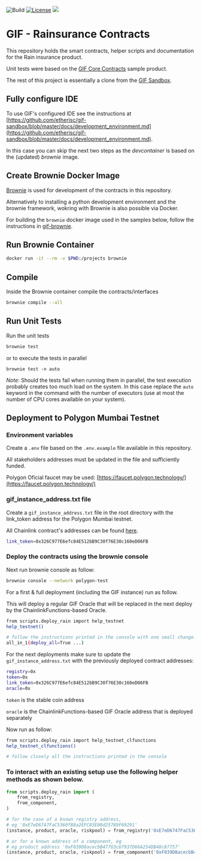 ![Build](https://github.com/etherisc/gif-contracts/actions/workflows/build.yml/badge.svg)
[![License](https://img.shields.io/badge/License-Apache_2.0-blue.svg)](https://opensource.org/licenses/Apache-2.0)
[![](https://dcbadge.vercel.app/api/server/cVsgakVG4R?style=flat)](https://discord.gg/Qb6ZjgE8)

# GIF - Rainsurance Contracts

This repository holds the smart contracts, helper scripts and documentation for the Rain insurance product.

Unit tests were based on the [GIF Core Contracts](https://github.com/etherisc/gif-contracts) sample product.

The rest of this project is essentially a clone from the [GIF Sandbox](https://github.com/etherisc/gif-sandbox).

## Fully configure IDE 

To use GIF's configured IDE see the instructions at [https://github.com/etherisc/gif-sandbox/blob/master/docs/development_environment.md](https://github.com/etherisc/gif-sandbox/blob/master/docs/development_environment.md). 

In this case you can skip the next two steps as the _devcontainer_ is based on the (updated) _brownie_ image. 

## Create Brownie Docker Image

[Brownie](https://eth-brownie.readthedocs.io/en/stable) is used for development of the contracts in this repository.

Alternatively to installing a python development environment and the brownie framework, wokring with Brownie is also possible via Docker.

For building the `brownie` docker image used in the samples below, follow the instructions in [gif-brownie](https://github.com/etherisc/gif-brownie).


## Run Brownie Container

```bash
docker run -it --rm -v $PWD:/projects brownie
```

## Compile

Inside the Brownie container compile the contracts/interfaces

```bash
brownie compile --all
```

## Run Unit Tests

Run the unit tests
```bash
brownie test
```

or to execute the tests in parallel

```
brownie test -n auto
```

_Note_: Should the tests fail when running them in parallel, the test execution probably creates too much load on the system. 
In this case replace the `auto` keyword in the command with the number of executors (use at most the number of CPU cores available on your system). 

## Deployment to Polygon Mumbai Testnet

### Environment variables
Create a `.env` file based on the `.env.example` file available in this repository.

All stakeholders addresses must be updated in the file and sufficiently funded.

Polygon Oficial faucet may be used: [https://faucet.polygon.technology/](https://faucet.polygon.technology/)

### gif_instance_address.txt file

Create a `gif_instance_address.txt` file in the root directory with the link_token address for the Polygon Mumbai testnet.

All  Chainlink contract's addresses can be found [here](https://docs.chain.link/resources/link-token-contracts?parent=chainlinkFunctions).

```bash
link_token=0x326C977E6efc84E512bB9C30f76E30c160eD06FB
```

### Deploy the contracts using the brownie console

Next run brownie console as follow:

```bash
brownie console --network polygon-test
```

For a first & full deployment (including the GIF instance) run as follow.

This will deploy a regular GIF Oracle that will be replaced in the next deploy by the ChainlinkFunctions-based Oracle.

```bash
from scripts.deploy_rain import help_testnet
help_testnet()

# follow the instructions printed in the console with one small change:
all_in_1(deploy_all=True ...)
```

For the next deployments make sure to update the `gif_instance_address.txt` with the previously deployed contract addresses:

```bash
registry=0x
token=0x
link_token=0x326C977E6efc84E512bB9C30f76E30c160eD06FB
oracle=0x
```

`token` is the stable coin address

`oracle` is the ChainlinkFunctions-based GIF Oracle address that is deployed separately

Now run as follow:

```bash
from scripts.deploy_rain import help_testnet_clfunctions
help_testnet_clfunctions()

# follow closely all the instructions printed in the console

```

### To interact with an existing setup use the following helper methods as shown below.

```python
from scripts.deploy_rain import (
    from_registry,
    from_component,
)

# for the case of a known registry address, 
# eg '0xE7eD6747FaC5360f88a2EFC03E00d25789F69291'
(instance, product, oracle, riskpool) = from_registry('0xE7eD6747FaC5360f88a2EFC03E00d25789F69291')

# or for a known address of a component, eg
# eg product address '0xF039D8acecbB47763c67937D66A254DB48c87757'
(instance, product, oracle, riskpool) = from_component('0xF039D8acecbB47763c67937D66A254DB48c87757')
```

